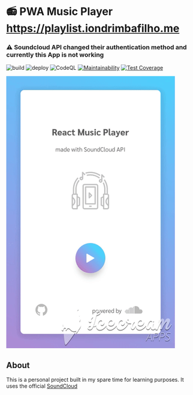 # :radio: PWA Music Player <https://playlist.iondrimbafilho.me>

### ⚠️ Soundcloud API changed their authentication method and currently this App is not working

![build](https://github.com/iondrimba/pwa-music-player/workflows/build/badge.svg?branch=master)
![deploy](https://github.com/iondrimba/pwa-music-player/workflows/deploy/badge.svg?branch=master)
![CodeQL](https://github.com/iondrimba/pwa-music-player/workflows/CodeQL/badge.svg?branch=master)
[![Maintainability](https://api.codeclimate.com/v1/badges/732c7048996ee6a48bb4/maintainability)](https://codeclimate.com/github/iondrimba/pwa-music-player/maintainability)
[![Test Coverage](https://api.codeclimate.com/v1/badges/732c7048996ee6a48bb4/test_coverage)](https://codeclimate.com/github/iondrimba/pwa-music-player/test_coverage)

![Demo](https://raw.githubusercontent.com/iondrimba/images/master/playlist.gif?raw=true)

## About

This is a personal project built in my spare time for learning purposes.
It uses the official [SoundCloud](https://developers.soundcloud.com/docs/api)
